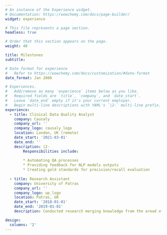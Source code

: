 ```yaml
---
# An instance of the Experience widget.
# Documentation: https://wowchemy.com/docs/page-builder/
widget: experience

# This file represents a page section.
headless: true

# Order that this section appears on the page.
weight: 40

title: Milestones
subtitle:

# Date format for experience
#   Refer to https://wowchemy.com/docs/customization/#date-format
date_format: Jan 2006

# Experiences.
#   Add/remove as many `experience` items below as you like.
#   Required fields are `title`, `company`, and `date_start`.
#   Leave `date_end` empty if it's your current employer.
#   Begin multi-line descriptions with YAML's `|2-` multi-line prefix.
experience:
  - title: Clinical Data Quality Analyst
    company: Causaly
    company_url: ''
    company_logo: causaly_logo
    location: London, UK (remote)
    date_start: '2021-03-01'
    date_end: ''
    description: |2-
        Responsibilities include:
        
        * Automating QA processes
        * Providing feedback for NLP models outputs
        * Creating gold standards for precision/recall evaluation
        
  - title: Research Assistant
    company: University of Patras
    company_url: ''
    company_logo: up_logo
    location: Patras, GR
    date_start: '2018-01-01'
    date_end: '2019-01-01'
    description: Conducted research merging knowledge from the aread of lipidomics and statistical learning.

design:
  columns: '2'
---
```

